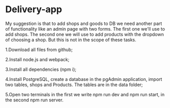 # Delivery-app

My suggestion is that to add shops and goods to DB we need another part of functionality like an admin page with two forms. 
The first one we'll use to add shops. The second one we will use to add products with the dropdown of choosing a shop. 
But this is not in the scope of these tasks.

1.Download all files from github;

2.Install node.js and webpack;

3.Install all dependencies (npm i);

4.Install PostgreSQL, create a database in the pgAdmin application, import two tables, shops and Products. 
The tables are in the data folder;

5.Open two terminals in the first we write npm run dev and npm run start, in the second npm run server.
